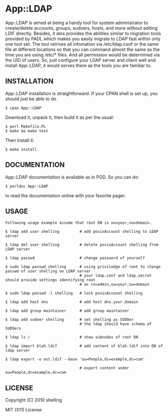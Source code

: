 # App::LDAP

App::LDAP is aimed at being a handy tool for system administrator to create/delete accounts, groups, sudoers,
hosts, and more without editing LDIF directly. Besides, it alos provides the abilities similar to migration tools
provided by PADL which makes you easily migrate to LDAP fast within only one tool set. The tool retrives all 
infomation via /etc/ldap.conf or the same file at different locations so that you can command almost the same 
as the time you are using /etc/* files. And all permission would be determined via the UID of users. So, just
configure your LDAP server and client well and install App::LDAP, it would serves there as the tools you are
familiar to.

## INSTALLATION

App::LDAP installation is straightforward. If your CPAN shell is set up,
you should just be able to do

    $ cpan App::LDAP

Download it, unpack it, then build it as per the usual:

    $ perl Makefile.PL
    $ make && make test

Then install it:

    $ make install

## DOCUMENTATION

App::LDAP documentation is available as in POD. So you can do:

    $ perldoc App::LDAP

to read the documentation online with your favorite pager.

## USAGE

    Following usage example assume that root DN is ou=your,ou=domain.

    $ ldap add user shelling         # add posixAccount shelling to LDAP server

    $ ldap del user shelling         # delete posixAccount shelling from LDAP server

    $ ldap passwd                    # change password of yourself

    $ sudo ldap passwd shelling      # using priviledge of root to change passwd of user shelling on LDAP server
                                     # your ldap.conf and ldap.secret should provide settings identifying root 
                                     # as cn=admin,ou=your,ou=domain

    $ sudo ldap passwd -l shelling   # lock posixAccount shelling

    $ ldap add host dns              # add host dns.your.domain

    $ ldap add group maintainer      # add group maintainer

    $ ldap add sudoer shelling       # set shelling as SUDOer
                                     # the ldap should have schema of SUDOers

    $ ldap ls /                      # show subnodes of root DN

    $ ldap import blah.ldif          # add content of blah.ldif into DB of ldap server

    $ ldap export -o out.ldif --base 'ou=People,dc=example,dc=com'

                                     # export content under ou=People,dc=example,dc=com

## LICENSE

Copyright (C) 2010 shelling

MIT (X11) License
